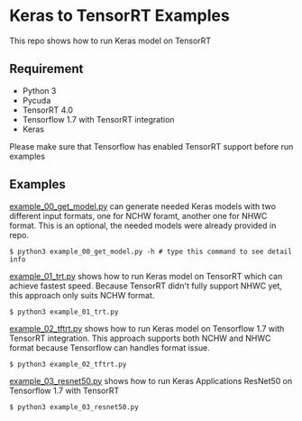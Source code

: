 # Keras to TensorRT Examples #
This repo shows how to run Keras model on TensorRT

## Requirement ##
* Python 3
* Pycuda
* TensorRT 4.0
* Tensorflow 1.7 with TensorRT integration
* Keras

Please make sure that Tensorflow has enabled TensorRT support before run examples

## Examples ##
[example_00_get_model.py](/example_00_get_model.py) can generate needed Keras models with two different input formats, 
one for NCHW foramt, another one for NHWC format.
This is an optional, the needed models were already provided in repo.
```shell
$ python3 example_00_get_model.py -h # type this command to see detail info
```

[example_01_trt.py](/example_01_trt.py) shows how to run Keras model on TensorRT which can achieve fastest speed.
Because TensorRT didn't fully support NHWC yet, this approach only suits NCHW format.
```shell
$ python3 example_01_trt.py
```

[example_02_tftrt.py](/example_02_tftrt.py) shows how to run Keras model on Tensorflow 1.7 with TensorRT integration.
This approach supports both NCHW and NHWC format because Tensorflow can handles format issue.
```shell
$ python3 example_02_tftrt.py
```

[example_03_resnet50.py](example_03_resnet50.py) shows how to run Keras Applications ResNet50 on Tensorflow 1.7 with TensorRT 
```shell
$ python3 example_03_resnet50.py
```
